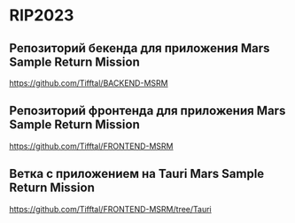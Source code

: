 # RIP2023

## Репозиторий бекенда для приложения Mars Sample Return Mission

https://github.com/Tifftal/BACKEND-MSRM

## Репозиторий фронтенда для приложения Mars Sample Return Mission

https://github.com/Tifftal/FRONTEND-MSRM

## Ветка с приложением на Tauri Mars Sample Return Mission

https://github.com/Tifftal/FRONTEND-MSRM/tree/Tauri
